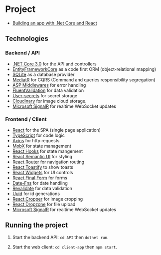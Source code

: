 # Project

- [Building an app with .Net Core and React](https://www.udemy.com/course/complete-guide-to-building-an-app-with-net-core-and-react/)

## Technologies

### Backend / API
- [.NET Core 3.0](https://github.com/dotnet/aspnetcore) for the API and controllers
- [EntityFrameworkCore](https://docs.microsoft.com/en-us/ef/core/) as a code first ORM (object-relational mapping)
- [SQLite](https://www.sqlite.org/index.html) as a database provider
- [MediatR](https://github.com/jbogard/MediatR) for CQRS (Command and queries responsibility segregation)
- [ASP Middlewares](https://docs.microsoft.com/en-us/aspnet/core/fundamentals/middleware/?view=aspnetcore-3.1) for error handling
- [FluentValidation](https://fluentvalidation.net/) for data validation
- [User-secrets](https://docs.microsoft.com/en-us/aspnet/core/security/app-secrets?view=aspnetcore-3.1&tabs=windows) for secret storage
- [Cloudinary](https://cloudinary.com/) for image cloud storage.
- [Microsoft SignalR](https://docs.microsoft.com/en-us/aspnet/core/tutorials/signalr?view=aspnetcore-3.1&tabs=visual-studio) for realtime WebSocket updates

### Frontend / Client
- [React](https://reactjs.org/) for the SPA (single page application)
- [TypeScript](https://www.typescriptlang.org/) for code logic
- [Axios](https://github.com/axios/axios) for http requests
- [MobX](https://mobx.js.org/README.html) for state management
- [React Hooks](https://reactjs.org/docs/hooks-intro.html) for state mangement
- [React Semantic UI](https://react.semantic-ui.com/) for styling
- [React Router](https://reacttraining.com/react-router/web/guides/quick-start) for navigation routing
- [React Toastify](https://www.npmjs.com/package/react-toastify) to show toasts
- [React Widgets](https://jquense.github.io/react-widgets/) for UI controls
- [React Final Form](https://github.com/final-form/react-final-form) for forms
- [Date-Fns](https://date-fns.org/) for date handling
- [Revalidate](https://github.com/jfairbank/revalidate) for data validation
- [Uuid](https://www.npmjs.com/package/uuidv4) for id generations
- [React Cropper](https://www.npmjs.com/package/react-cropper) for image cropping
- [React Dropzone](https://www.npmjs.com/package/react-dropzone) for file upload
- [Microsoft SignalR](https://www.npmjs.com/package/@microsoft/signalr) for realtime WebSocket updates

## Running the project

1. Start the backend API: `cd API` then `dotnet run`.

1. Start the web client: `cd client-app` then `npm start`.
